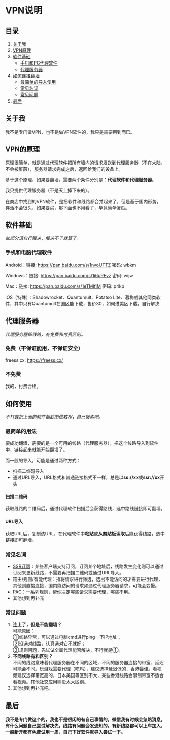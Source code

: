 # VPN说明

## 目录
1. [关于我](#关于我)
1. [VPN原理](#VPN的原理)
1. [软件基础](#软件基础)
    - [手机和PC代理软件](#手机和电脑代理软件)
    - [代理服务器](#代理服务器)
1. [如何连接翻墙](#如何使用)
    - [最简单的导入使用](#最简单的用法)
    - [常见名词](#常见名词)
    - [常见问题](#常见问题)
1. [最后](#最后)

## 关于我
我不是专门做VPN，也不是做VPN软件的，我只是需要用到而已。

## VPN的原理
原理很简单，就是通过代理软件把所有墙内的请求发送到代理服务器（不在大陆，不会被屏蔽），服务器请求完成之后，返回给我们的设备上。

基于这个原理，如果要翻墙，需要两个条件分别是：**代理软件和代理服务器**。

我只提供代理服务器（不是天上掉下来的）。

在商店中找到的VPN软件，是把软件和线路都合并起来了，但是基于国内形势，存活不会很久，如果要买，那下面也不用看了，毕竟简单傻瓜。

## 软件基础
*此部分请自行解决，解决不了就算了。*

### 手机和电脑代理软件
Android：链接: https://pan.baidu.com/s/1nvoUTTZ 密码: wbkm

Windows：链接: https://pan.baidu.com/s/1i6uREvz 密码: wijw

Mac：链接: https://pan.baidu.com/s/1eTMIfiM 密码: p4kp

iOS（特殊）：Shadowrocket、Quantumult、Potatso Lite、暮梅或其他同类软件，其中只有Quantumult在国区能下载，售价30，如何进美区下载，自行解决

## 代理服务器
*代理服务器即线路，有免费和付费区别。*

### 免费（不保证能用，不保证安全）
freess.cx: https://freess.cx/

### 不免费
我的，付费合租。

## 如何使用
*不打算把上面的软件都截图做教程，自己搜索吧。*

### 最简单的用法
要成功翻墙，需要的是一个可用的线路（代理服务器），把这个线路导入到软件中，链接起来就能开始翻墙了。

而一般的导入，可能是通过两种方式：
- 扫描二维码导入
- 通过URL导入，URL格式和普通链接格式不一样，总是以**ss://xx**或**ssr://xx**开头

#### 扫描二维码
获取线路的二维码后，通过代理软件扫描后会获得路线，选中路线链接即可翻墙。

#### URL导入
获取URL后，复制该URL，在代理软件中**粘贴**或**从剪贴板读取**后能获得线路，选中链接即可翻墙。

### 常见名词
- [SSR订阅](https://github.com/Fndroid/About_VPN/blob/master/VPN%E7%AE%A1%E7%90%86.md#如何进行订阅)：某些客户端支持订阅，订阅某个地址后，线路发生变化则可以通过订阅来更新线路，不需要再扫描二维码或通过URL导入。
- 路由/规则/智能代理：指将请求进行筛选，选出不能访问的才需要进行代理，其他则直接连接，国内能访问的请求如通过代理服务器请求，可能会变慢。
- PAC：一系列规则，帮你决定哪些请求需要代理，哪些不用。
- 其他想到再补充

### 常见问题
1. **连上了，但是不能翻墙？**
<br/>可能原因：<br/>①线路异常，可以通过电脑cmd进行ping一下IP地址；<br/>②没选对线路，认真选对它不就好；<br/>③规则问题，先试试全局代理能否解决，不行就是①。
2. **不同线路有和区别？**
<br/>不同的线路意味着代理服务器在不同的区域，不同的服务器连接的带宽、延迟可能会不同。玩游戏需要代理（吃鸡），建议选择延迟低的，香港最佳。看视频建议选择带宽高的，日本美国等区别不大，某些香港线路会限制带宽不适合看视频。其他社交应用则没太大区别。
3. 其他想到再补充吧。

## 最后
#### 我不是专门做这个的，我也不是很闲的有自己事情的，微信我有时候会忽略消息，有什么问题自己尝试解决先，线路有问题会发通知的。有新线路都可以上车加入，一般新开都有免费试用一周，自己下好软件就导入尝试一下。
